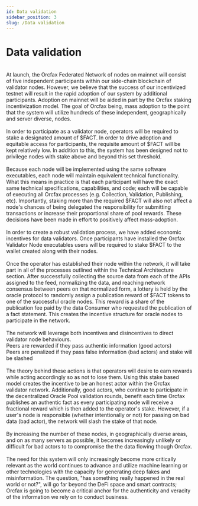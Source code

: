 ```yaml
---
id: Data validation
sidebar_position: 3
slug: /Data validation
---
```


# Data validation
<br/>
At launch, the Orcfax Federated Network of nodes on mainnet will consist of five
independent participants within our side-chain blockchain of validator nodes.
However, we believe that the success of our incentivized testnet will result in
the rapid adoption of our system by additional participants. Adoption on mainnet
will be aided in part by the Orcfax staking incentivization model. The goal of
Orcfax being, mass adoption to the point that the system will utilize hundreds
of these independent, geographically and server diverse, nodes.<br/>
<br/>
In order to participate as a validator node, operators will be required to stake
a designated amount of $FACT. In order to drive adoption and equitable access
for participants, the requisite amount of $FACT will be kept relatively low. In
addition to this, the system has been designed not to privilege nodes with stake
above and beyond this set threshold.<br/>
<br/>
Because each node will be implemented using the same software executables, each
node will maintain equivalent technical functionality. What this means in
practice is that each participant will have the exact same technical
specifications, capabilities, and code; each will be capable of executing all
Orcfax processes (e.g. Collection, Validation, Publishing, etc). Importantly,
staking more than the  required $FACT will also not affect a node's chances of
being delegated the responsibility for submitting transactions or increase their
proportional share of pool rewards. These decisions have been made in effort to
positively affect mass-adoption.<br/>
<br/>
In order to create a robust validation process, we have added economic
incentives for data validators. Once participants have installed the Orcfax
Validator Node executables users will be required to stake $FACT to the wallet
created along with their nodes.<br/>
<br/>
Once the operator has established their node within the network, it will take
part in all of the processes outlined within the Technical Architecture section.
After successfully collecting the source data from each of the APIs assigned to
the feed, normalizing the data, and reaching network consensus between peers on
that normalized form, a lottery is held by the oracle protocol to randomly
assign a publication reward of $FACT tokens to one of the successful oracle
nodes. This reward is a share of the publication fee paid by the data Consumer
who requested the publication of a fact statement. This creates the incentive
structure for oracle nodes to participate in the network.<br/>
<br/>
The network will leverage both incentives and disincentives to direct validator
node behaviours.<br/>
Peers are rewarded if they pass authentic information (good actors)<br/>
Peers are penalized if they pass false information (bad actors) and stake will
be slashed<br/>
<br/>
The theory behind these actions is that operators will desire to earn rewards
while acting accordingly so as not to lose them. Using this stake based model
creates the incentive to be an honest actor within the Orcfax validator network.
Additionally, good actors, who continue to participate in the decentralized
Oracle Pool validation rounds, benefit each time Orcfax publishes an authentic
fact as every participating node will receive a fractional reward which is then
added to the operator's stake. However, if a user's node is responsible (whether
intentionally or not) for passing on bad data (bad actor), the network will
slash the stake of that node.<br/>
<br/>
By increasing the number of these nodes, in geographically diverse areas, and on
as many servers as possible, it becomes increasingly unlikely or difficult for
bad actors to to compromise the the data flowing though Orcfax.<br/>
<br/>
The need for this system will only increasingly become more critically relevant
as the world continues to advance and utilize machine learning or other
technologies with the capacity for generating deep fakes and misinformation. The
question, "has something really happened in the real world or not?", will go far
beyond the DeFi space and smart contracts; Orcfax is going to become a critical
anchor for the authenticity and veracity of the information we rely on to
conduct business.<br/>
